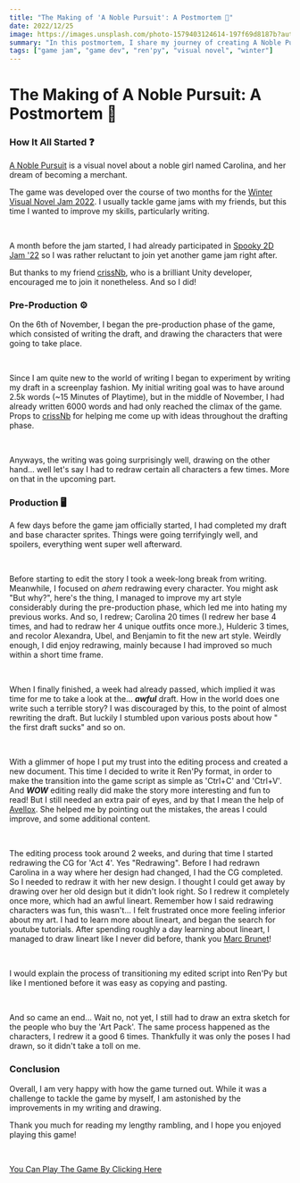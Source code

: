 ```yaml
---
title: "The Making of 'A Noble Pursuit': A Postmortem 📕"
date: 2022/12/25
image: https://images.unsplash.com/photo-1579403124614-197f69d8187b?auto=format&fit=crop&w=500&h=500&q=30
summary: "In this postmortem, I share my journey of creating A Noble Pursuit, a visual novel about a noble girl’s dream. I talk about how I improved my writing, drawing, and editing skills along the way."
tags: ["game jam", "game dev", "ren'py", "visual novel", "winter"]
---
```


# The Making of A Noble Pursuit: A Postmortem 📕

<h3 id="why-i-started-writing">How It All Started ❓</h3>

[A Noble Pursuit](https://thejayduck.itch.io/a-noble-pursuit) is a visual novel about a noble girl named Carolina, and her dream of becoming a merchant.

The game was developed over the course of two months for the [Winter Visual Novel Jam 2022](https://itch.io/jam/winter-vn-jam-2022). I usually tackle game jams with my friends, but this time I wanted to improve my skills, particularly writing.

</br>

A month before the jam started, I had already participated in [Spooky 2D Jam '22](https://itch.io/jam/spooky-2d-jam-2022/) so I was rather reluctant to join yet another game jam right after.

But thanks to my friend [crissNb](https://crissnb.github.io/), who is a brilliant Unity developer, encouraged me to join it nonetheless. And so I did!

<h3 id="pre-production">Pre-Production ⚙️</h3>

On the 6th of November, I began the pre-production phase of the game, which consisted of writing the draft, and drawing the characters that were going to take place.

</br>

Since I am quite new to the world of writing I began to experiment by writing my draft in a screenplay fashion. My initial writing goal was to have around 2.5k words (~15 Minutes of Playtime), but in the middle of November, I had already written 6000 words and had only reached the climax of the game. Props to [crissNb](https://crissnb.github.io/) for helping me come up with ideas throughout the drafting phase.

</br>

Anyways, the writing was going surprisingly well, drawing on the other hand... well let's say I had to redraw certain all characters a few times. More on that in the upcoming part.

<h3 id="production">Production 🖥️</h3>

A few days before the game jam officially started, I had completed my draft and base character sprites. Things were going terrifyingly well, and spoilers, everything went super well afterward.

</br>

Before starting to edit the story I took a week-long break from writing. Meanwhile, I focused on _ahem_ redrawing every character. You might ask "But why?", here's the thing, I managed to improve my art style considerably during the pre-production phase, which led me into hating my previous works. And so, I redrew; Carolina 20 times (I redrew her base 4 times, and had to redraw her 4 unique outfits once more.), Hulderic 3 times, and recolor Alexandra, Ubel, and Benjamin to fit the new art style. Weirdly enough, I did enjoy redrawing, mainly because I had improved so much within a short time frame.

</br>

When I finally finished, a week had already passed, which implied it was time for me to take a look at the... **_awful_** draft. How in the world does one write such a terrible story? I was discouraged by this, to the point of almost rewriting the draft. But luckily I stumbled upon various posts about how " the first draft sucks" and so on.

</br>

With a glimmer of hope I put my trust into the editing process and created a new document. This time I decided to write it Ren'Py format, in order to make the transition into the game script as simple as 'Ctrl+C' and 'Ctrl+V'. And **_WOW_** editing really did make the story more interesting and fun to read! But I still needed an extra pair of eyes, and by that I mean the help of [Avellox](https://avellox.itch.io/). She helped me by pointing out the mistakes, the areas I could improve, and some additional content.

</br>

The editing process took around 2 weeks, and during that time I started redrawing the CG for 'Act 4'. Yes "Redrawing". Before I had redrawn Carolina in a way where her design had changed, I had the CG completed. So I needed to redraw it with her new design. I thought I could get away by drawing over her old design but it didn't look right. So I redrew it completely once more, which had an awful lineart. Remember how I said redrawing characters was fun, this wasn't... I felt frustrated once more feeling inferior about my art. I had to learn more about lineart, and began the search for youtube tutorials. After spending roughly a day learning about lineart, I managed to draw lineart like I never did before, thank you [Marc Brunet](https://youtube.com/channel/UCKtu_JtQCY0yryIy6zK4ZCg)!

</br>

I would explain the process of transitioning my edited script into Ren'Py but like I mentioned before it was easy as copying and pasting.

</br>

And so came an end... Wait no, not yet, I still had to draw an extra sketch for the people who buy the 'Art Pack'. The same process happened as the characters, I redrew it a good 6 times. Thankfully it was only the poses I had drawn, so it didn't take a toll on me.

<h3 id="conclusion">Conclusion</h3>

Overall, I am very happy with how the game turned out. While it was a challenge to tackle the game by myself, I am astonished by the improvements in my writing and drawing.

Thank you much for reading my lengthy rambling, and I hope you enjoyed playing this game!

</br>

[You Can Play The Game By Clicking Here](https://thejayduck.itch.io/a-noble-pursuit)
